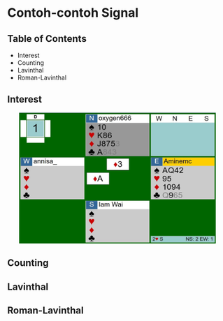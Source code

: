 # Contoh-contoh Signal

## Table of Contents

- Interest
- Counting
- Lavinthal
- Roman-Lavinthal


## Interest

<p align="center">
<img 
src="./Assets/no interest-001.jpg" 
width="450" height="300">
</p>

## Counting

## Lavinthal

## Roman-Lavinthal


